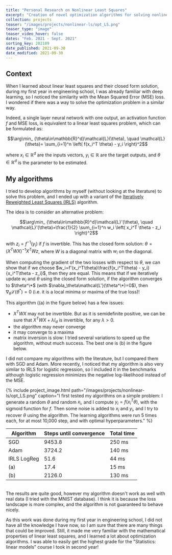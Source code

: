 ```yaml
---
title: "Personal Research on Nonlinear Least Squares"
excerpt: "Creation of novel optimization algorithms for solving nonlinear least squares problems."
collection: projects
teaser: "/images/projects/nonlinear-ls/opt_LS.png"
teaser_type: "image"
teaser_video_hover: false
dates: "Feb. 2021 - Sept. 2021"
sorting_key: 202109
date_published: 2021-09-30
date_modified: 2021-09-30
---
```


## Context

When I learned about linear least squares and their closed form solution, during my first year in engineering school, I was already familiar with deep learning, so I noticed the similarity with the Mean Squared Error (MSE) loss. I wondered if there was a way to solve the optimization problem in a similar way.

Indeed, a single layer neural network with one output, an activation function $f$ and MSE loss, is equivalent to a linear least squares problem, which can be formulated as:

$$\arg\min_ {\theta\in\mathbb{R}^d}\mathcal{L}(\theta), \quad \mathcal{L}(\theta)= \sum_{i=1}^n \left( f(x_i^T \theta) - y_i \right)^2$$

where $x_i\in\mathbb{R}^d$ are the inputs vectors, $y_i\in\mathbb{R}$ are the target outputs, and $\theta\in\mathbb{R}^d$ is the parameter to be estimated.

## My algorithms

I tried to develop algorithms by myself (without looking at the literature) to solve this problem, and I ended up with a variant of the [Iteratively Reweighted Least Squares (IRLS)](https://en.wikipedia.org/wiki/Iteratively_reweighted_least_squares) algorithm.  
  
The idea is to consider an alternative problem:  
  
$$\arg\min_ {\theta\in\mathbb{R}^d}\mathcal{L}'(\theta), \quad \mathcal{L}'(\theta)=\frac{1}{2} \sum_{i=1}^n w_i \left( x_i^T \theta - z_i \right)^2$$  
  
with $z_i=f^{-1}(y_i)$ if $f$ is invertible. This has the closed form solution: $\theta = (X^T W X)^{-1} X^T W z$, where $W$ is a diagonal matrix with $w_i$ on the diagonal.

When computing the gradient of the two losses with respect to $\theta$, we can show that if we choose $w_i=f'(x_i^T\theta)\frac{f(x_i^T\theta) - y_i}{x_i^T\theta - z_i}$, then they are equal. This means that if we iteratively update $w_i$  and $\theta$ using the closed form solution, if the algorithm converges to $\theta^\*$ (with $\nabla_\theta\mathcal{L'}(\theta^\*)=0$), then $\nabla_\theta\mathcal{L}(\theta^*)=0$ (i.e. it is a local minima or maxima of the true loss)!

This algorithm ((a) in the figure below) has a few issues:
- $X^T W X$ may not be invertible. But as it is semidefinite positive, we can be sure that  $X^T W X+\lambda I_d$ is invertible, for any $\lambda > 0$.
- the algorithm may never converge
- it may converge to a maxima
- matrix inversion is slow: I tried several variations to speed up the algorithm, without much success. The best one is (b) in the figure below.

I did not compare my algorithms with the literature, but I compared them with SGD and Adam. More recently, I noticed that my algorithm is also very similar to IRLS for logistic regression, so I included it in the benchmarks although logistic regression minimizes the negative log-likelihood instead of the MSE.

{% include project_image.html
path="/images/projects/nonlinear-ls/opt_LS.png"
caption="I first tested my algorithms on a simple problem: I generate a random $\theta$ and random $x_i$, and I compute $y_i = f(x_i^T\theta)$, with the sigmoid function for $f$. Then some noise is added to $x_i$ and $y_i$, and I try to recover $\theta$ using the algorithm. The learning algorithms were run 5 times each, for at most 10,000 step, and with optimal hyperparameters."
%}

| **Algorithm** | **Steps until convergence** | **Total time** |
|---------------|-----------|----------|
| SGD           | 9453.8    | 250 ms  |
| Adam          | 3724.2    | 140 ms  |
| IRLS LogReg   | 51.6      |  44 ms  |
| (a)           | 17.4      |  15 ms  |
| (b)           | 2126.0    | 130 ms  |

<br>The results are quite good, however my algorithm doesn't work as well with real data (I tried with the MNIST database). I think it is because the loss landscape is more complex, and the algorithm is not guaranteed to behave nicely.

As this work was done during my first year in engineering school, I did not have all the knowledge I have now, so I am sure that there are many things that could be improved. Still, it made me very familiar with the mathematical properties of linear least squares, and I learned a lot about optimization algorithms. I was able to easily get the highest grade for the "Statistics: linear models" course I took in second year!